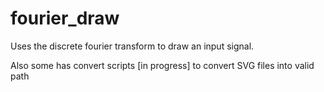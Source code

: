 # fourier_draw
Uses the discrete fourier transform to draw an input signal. 

Also some has convert scripts [in progress] to convert SVG files into valid path
